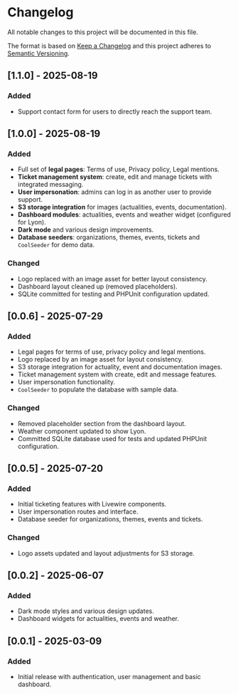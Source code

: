 # Changelog

All notable changes to this project will be documented in this file.

The format is based on [Keep a Changelog](https://keepachangelog.com/en/1.0.0/) and this project adheres to [Semantic Versioning](https://semver.org/).

## [1.1.0] - 2025-08-19
### Added
- Support contact form for users to directly reach the support team.

## [1.0.0] - 2025-08-19
### Added
- Full set of **legal pages**: Terms of use, Privacy policy, Legal mentions.
- **Ticket management system**: create, edit and manage tickets with integrated messaging.
- **User impersonation**: admins can log in as another user to provide support.
- **S3 storage integration** for images (actualities, events, documentation).
- **Dashboard modules**: actualities, events and weather widget (configured for Lyon).
- **Dark mode** and various design improvements.
- **Database seeders**: organizations, themes, events, tickets and `CoolSeeder` for demo data.
### Changed
- Logo replaced with an image asset for better layout consistency.
- Dashboard layout cleaned up (removed placeholders).
- SQLite committed for testing and PHPUnit configuration updated.

## [0.0.6] - 2025-07-29
### Added
- Legal pages for terms of use, privacy policy and legal mentions.
- Logo replaced by an image asset for layout consistency.
- S3 storage integration for actuality, event and documentation images.
- Ticket management system with create, edit and message features.
- User impersonation functionality.
- `CoolSeeder` to populate the database with sample data.
### Changed
- Removed placeholder section from the dashboard layout.
- Weather component updated to show Lyon.
- Committed SQLite database used for tests and updated PHPUnit configuration.

## [0.0.5] - 2025-07-20
### Added
- Initial ticketing features with Livewire components.
- User impersonation routes and interface.
- Database seeder for organizations, themes, events and tickets.
### Changed
- Logo assets updated and layout adjustments for S3 storage.

## [0.0.2] - 2025-06-07
### Added
- Dark mode styles and various design updates.
- Dashboard widgets for actualities, events and weather.

## [0.0.1] - 2025-03-09
### Added
- Initial release with authentication, user management and basic dashboard.

